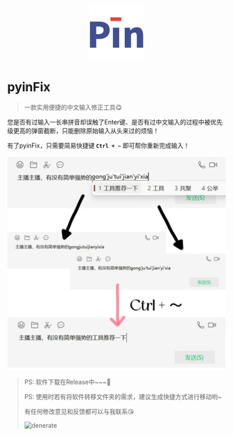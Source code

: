 <div style="text-align: center;">
  <img src="./resources/icons/app_icon_128.png" alt="app">
</div>

# pyinFix

> 一款实用便捷的中文输入修正工具😋

​您是否有过输入一长串拼音却误触了Enter键、是否有过中文输入的过程中被优先级更高的弹窗截断，只能删除原始输入从头来过的烦恼！

​有了pyinFix，只需要简易快捷键 **`Ctrl + ~`** 即可帮你重新完成输入！

![example](./images/example.jpg)

> PS: 软件下载在Release中~~~🌹
> 
> PS: 使用时若有将软件转移文件夹的需求，建议生成快捷方式进行移动哟~
>
> 有任何修改意见和反馈都可以与我联系😘
>
> <img src="https://s2.loli.net/2025/01/08/XtGqHAxlpKQhrEY.jpg" alt="denerate" style="width: 300px; height: auto;">